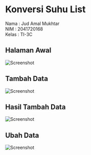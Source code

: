 # Konversi Suhu List
Nama : Jud Amal Mukhtar  
NIM : 2041720168  
Kelas : TI-3C

## Halaman Awal
![Screenshot](SS/01.jpeg)

## Tambah Data
![Screenshot](SS/02.jpeg)

## Hasil Tambah Data
![Screenshot](SS/03.jpeg)

## Ubah Data
![Screenshot](SS/04.jpeg)
